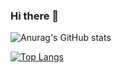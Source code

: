 ### Hi there 👋

![Anurag's GitHub stats](https://github-readme-stats.vercel.app/api?username=XGGNet&count_private=true&show_icons=true&theme=cobalt)

[![Top Langs](https://github-readme-stats.vercel.app/api/top-langs/?username=XGGNet&layout=compact)](https://github.com/anuraghazra/github-readme-stats)

